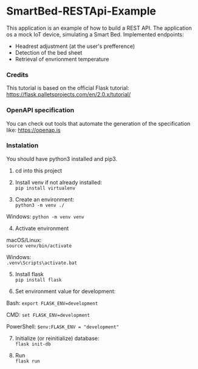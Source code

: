# SmartBed-RESTApi-Example

This application is an example of how to build a REST API. The application os a mock
IoT device, simulating a Smart Bed.
Implemented endpoints:

* Headrest adjustment (at the user's prefference)
* Detection of the bed sheet
* Retrieval of envrionment temperature

### Credits
This tutorial is based on the official Flask tutorial: https://flask.palletsprojects.com/en/2.0.x/tutorial/

### OpenAPI specification

You can check out tools that automate the generation of the specification like:
https://openap.is

### Instalation

You should have python3 installed and pip3. 

1. cd into this project  

2. Install venv if not already installed:  
`pip install virtualenv`
  
3. Create an environment:  
`python3 -m venv ./`
  
Windows: `python -m venv venv`  

4. Activate environment  

macOS/Linux:  
`source venv/bin/activate`  

Windows:  
`.venv\Scripts\activate.bat`

5. Install flask  
`pip install flask`

6. Set environment value for development:  

Bash: 
`export FLASK_ENV=development`

CMD:
`set FLASK_ENV=development`

PowerShell:
`$env:FLASK_ENV = "development"`

7. Initialize (or reinitialize) database:  
`flask init-db`

7. Run  
`flask run`



